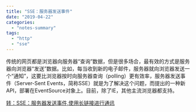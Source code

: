 ```yaml
---
title: "SSE：服务器发送事件"
date: "2019-04-22"
categories: 
  - "notes-summary"
tags: 
  - "http"
  - "sse"
---
```


传统的网页都是浏览器向服务器“查询”数据，但是很多场合，最有效的方式是服务器向浏览器“发送”数据。比如，每当收到新的电子邮件，服务器就向浏览器发送一个“通知”，这要比浏览器按时向服务器查询（polling）更有效率，服务器发送事件（Server-Sent Events，简称SSE）就是为了解决这个问题，而提出的一种新API，部署在EventSource对象上。目前，除了IE，其他主流浏览器都支持。

[转：SSE：服务器发送事件,使用长链接进行通讯](https://www.cnblogs.com/goody9807/p/4257192.html)
